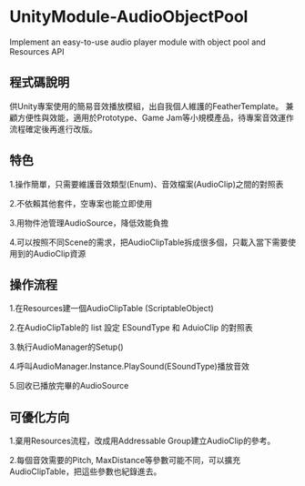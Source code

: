 # UnityModule-AudioObjectPool
Implement an easy-to-use audio player module with object pool and Resources API

## 程式碼說明
供Unity專案使用的簡易音效播放模組，出自我個人維護的FeatherTemplate。
兼顧方便性與效能，適用於Prototype、Game Jam等小規模產品，待專案音效運作流程確定後再進行改版。

## 特色

1.操作簡單，只需要維護音效類型(Enum)、音效檔案(AudioClip)之間的對照表

2.不依賴其他套件，空專案也能立即使用

3.用物件池管理AudioSource，降低效能負擔

4.可以按照不同Scene的需求，把AudioClipTable拆成很多個，只載入當下需要使用到的AudioClip資源

## 操作流程

1.在Resources建一個AudioClipTable (ScriptableObject)

2.在AudioClipTable的 list 設定 ESoundType 和 AduioClip 的對照表

3.執行AudioManager的Setup()

4.呼叫AudioManager.Instance.PlaySound(ESoundType)播放音效

5.回收已播放完畢的AudioSource

## 可優化方向

1.棄用Resources流程，改成用Addressable Group建立AudioClip的參考。

2.每個音效需要的Pitch, MaxDistance等參數可能不同，可以擴充AudioClipTable，把這些參數也紀錄進去。
